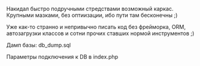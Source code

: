 Накидал быстро подручными стредствами возможный каркас.
Крупными мазками, без оптиизации, ибо пути там бесконечны ;)

Уже как-то странно и непривычно писать код без фрейморка, ORM, автозагрузки классов и сотни прочих ставших нормой инструментов ;)

Дамп базы: db_dump.sql

Параметры подключения к DB в index.php
